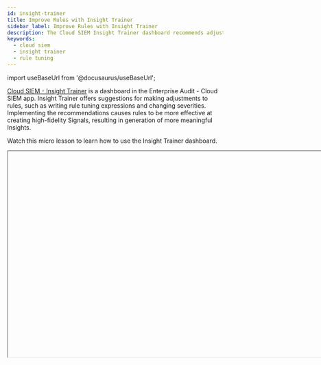```yaml
---
id: insight-trainer
title: Improve Rules with Insight Trainer
sidebar_label: Improve Rules with Insight Trainer
description: The Cloud SIEM Insight Trainer dashboard recommends adjustments to rules to improve Insight generation.  
keywords:
  - cloud siem
  - insight trainer
  - rule tuning
---
```


import useBaseUrl from '@docusaurus/useBaseUrl';

[Cloud SIEM - Insight Trainer](/docs/integrations/sumo-apps/cse#insight-trainer) is a dashboard in the Enterprise Audit - Cloud SIEM app. Insight Trainer offers suggestions for making adjustments to rules, such as writing rule tuning expressions and changing severities. Implementing the recommendations causes rules to be more effective at creating high-fidelity Signals, resulting in generation of more meaningful Insights. 

Watch this micro lesson to learn how to use the Insight Trainer dashboard.

<Iframe url="https://www.youtube.com/embed/I90Wsjp5XPA?rel=0"
        width="854px"
        height="480px"
        id="myId"
        className="video-container"
        display="initial"
        position="relative"
        allow="accelerometer; autoplay=1; clipboard-write; encrypted-media; gyroscope; picture-in-picture"
        allowfullscreen
        />

import Iframe from 'react-iframe';

## About Insight Trainer

When you resolve Insights, you give them [Insight resolutions](/docs/cse/administration/manage-custom-insight-resolutions/) such as: 

* **False Positive**. A false alarm, possibly due to an error in the detection logic of the rule or inapplicability to your environment.
* **No Action**. A valid detection, but no action is necessary due to effective containment measures. Rules participating in repeated No Action Insights may also be good tuning expression candidates.
* **Resolved:**. A valid detection where investigation was necessary.

As you resolve Insights, you may find you have a high ratio of False Positive and No Action resolutions compared to Resolved resolutions. By reducing the number of Signals that produce Insights that turn out to be false positives or require no action, you can produce more reliable Insights. 

You could use trial-and-error to tune rules, but the Insight Trainer dashboard provides a data-driven approach. Once a week, the Insight Trainer provides fresh recommendations based on analysis of the last 60 days of data. Machine learning and AI learn historical patterns from your own data to suggest rule severity adjustments that minimize false positives without missing out on actual incidents. To see fresh recommendation every week, you must make suggested tuning adjustments at least once every two weeks. If you implement the suggested changes on a regular basis, the number of false positive resolutions can be greatly reduced. 

The dashboard makes two kinds of suggestions, either a “tunability” score to help you write tuning expressions for Entities, or recommendations to change the severity level of rules. We recommend you first look at rules with the highest tunability score and assess the dominant Entities (like users and IPs) to write tuning expressions for. Only after implementing tuning expressions do we recommend you adjust rule severities. This [suggested workflow](#suggested-workflow) will give you the best results over time.

## Cloud SIEM - Insight Trainer page

After installing the [Enterprise Audit - Cloud SIEM app](/docs/integrations/sumo-apps/cse), access the [Cloud SIEM - Insight Trainer](/docs/integrations/sumo-apps/cse#insight-trainer) dashboard by clicking the [Library](/docs/get-started/library) icon in the left nav bar.

The dashboard has the following sections:
* [Filters](#filters)
* [Recommendations Summary](#recommendations-summary)
* [Recommended Rule Severities](#recommended-rule-severities)

### Filters

Use the fields at the top of the page to filter the kinds of recommendations you want to view.

<img src={useBaseUrl('img/cse/cloud-siem-insight-trainer-filters.png')} alt="Insight Trainer filters" width="800"/>

1. **minimize**. The types of [Insight resolutions](/docs/cse/administration/manage-custom-insight-resolutions) you want to minimize:
   * **False positive**. Display recommendations only for reducing False Positive resolutions.
   * **False positive & No action**. Display recommendations for reducing both False Positive and No Action resolutions. 
1. **show_rules**. The types of rules you want to show recommendations for:
   * **All rules**. Show all rules that were analyzed, not just rules with recommendations.
   * **Rules with severity recommendations**. Provide recommendations only for those rules with suggested changes to their severity.
1. **deployment**. The deployment whose rules you want recommendations for. 
1. **domain**. The domain whose rules you want recommendations for.
1. **Date Range**. Once a week, the Insight Trainer provides fresh recommendations. The date range displayed is the model training period and is read-only. Model retraining is weekly based on a rolling history of your Insights data. The funnel shows the number of Insights eligible for recommendations. For example, in the image above, 24 Insights out of 30 are eligible for recommendations. In many cases, Insights are eligible for recommendations because they originate from rules that have a static severity that can be updated.
The funnel depicts algorithmic Insights that remain after filtering Insights based on:
   * Date range
   * Insights containing dynamic severity rules
   * Non-algorithmic detection (that is, rule and user Insights)
   * Duplicate Insights
   * Data completeness 
1. **Insight Source**. The primary source of Insights (for example, by algorithm, rule, or user).

### Recommendations Summary

This panel summarizes the changes to Insight resolutions if you implement the recommended rule changes. 

<img src={useBaseUrl('img/cse/cloud-siem-insight-trainer-recommendations-summary.png')} alt="Insight Trainer Recommendations Summary" width="800"/>

1. **Total Eligible Insights (prior to optimization)**. The number of Insights that could be reduced.
1. **Optimized Labeled Insights (OLI)**. The number of Insights remaining with a resolution label.
1. **Forecasted Unlabeled Insights (FUI)**. The number of Insights that will no longer have a resolution label.
1. **Total Optimized Insights (FUI + OLI)**. The total number of Insights with a resolution label either added or removed.
1. **False Positive Rate: Eligible Insights**. The false positive rate for Insights that are eligible for optimization.
1. **False Positive Rate: Optimized Insights**. The false positive rate for Insights after optimization.
1. **Insight Counts by Resolution: Eligible v. Optimized Labeled Insights**. Bar chart showing the relative number of Resolved versus False Positive resolutions that would result if you implement the recommended rule changes. 


### Recommended Rule Severities

This panel shows the rules recommended for severity changes. 

<img src={useBaseUrl('img/cse/cloud-siem-trainer-recommended-rule-severities.png')} alt="Insight Trainer Recommend Rule Severities" width="800"/>

1. **rule**. The rule recommended to change the severity level for.
1. **current_severity**. The rule’s current severity level.
1. **recommended_severity**. The recommended severity level.
1. **signal_count**. The number of Signals generated by the rule in the time period set in the dashboard’s filter.
1. **tunability**. The score indicating how good a candidate the rule is for having a tuning expression change. The closer to 100 the score is, the better a candidate is. Click the score to get a list of the Entities that you can add tuning expressions for.
1. **eligible_count**. The number of Insights that use the rule that had False Positive and No Action resolutions for the time period set in the dashboard’s filter. 
1. **optimized_count**. The number of Insights anticipated to have False Positive and No Action resolutions for the set time period if the rule’s severity is updated per the recommendation.

Before making changes to a rule’s severity, check the rule’s tunability score to see if it is a good candidate for a [rule tuning expression](/docs/cse/rules/rule-tuning-expressions) change, and click the score to get a list of Entities to tune the rule for. Scores closer to 100 are better candidates. Because a small number of Entities can cause many False Positive and No Action resolutions, it’s preferable to write a tuning expression for a rule rather than change its severity. This will result in a more long-term reduction in false positive Insights. 

In general, fewer Insights are generated if you decrease severities on rules, and more Insights are generated if you increase severities on rules. If more Insights are generated because you increase severity, the incrementally changed Insights no longer have a resolution label (are “unlabeled”). 

## Suggested workflow

Following is the suggested workflow to use the Insight Trainer dashboard:
1. Review severity recommendations once a week. The Insight Trainer provides fresh recommendations weekly, provided that you regularly implement recommendations. 
1. Look at the rules with the highest tunability scores and assess the dominant Entities to write [rule tuning expressions](/docs/cse/rules/rule-tuning-expressions) for (like users and IP addresses).
1. Write tuning expressions for Entities, where possible.
1. Adjust rule severities if needed.

We suggest adjusting rule severities to the recommended levels only after you have written rule tuning expressions and seen how they result in lowering false positives. The algorithm adjusts its recommendations continuously. So if at first you don't see your false positives change much, wait a few days, and you will notice new recommendations.  
